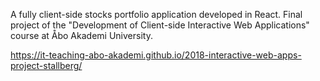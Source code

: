 A fully client-side stocks portfolio application developed in React. Final project of the "Development of Client-side Interactive Web Applications" course at Åbo Akademi University.

https://it-teaching-abo-akademi.github.io/2018-interactive-web-apps-project-stallberg/
